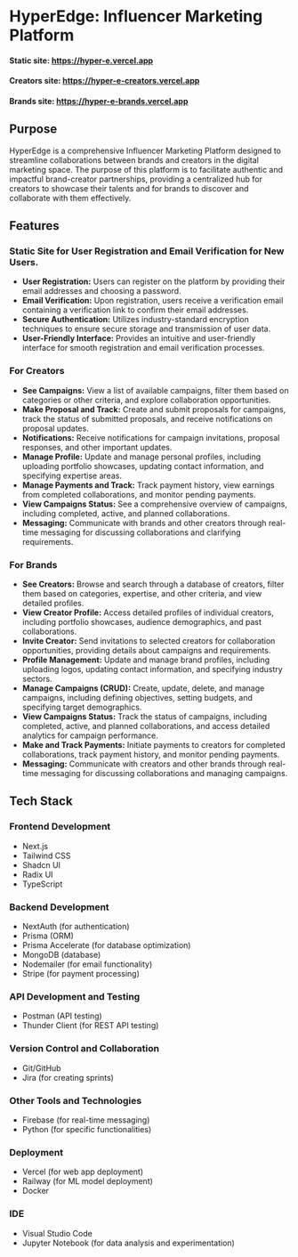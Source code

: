 # HyperEdge: Influencer Marketing Platform
#### Static site: https://hyper-e.vercel.app
#### Creators site: https://hyper-e-creators.vercel.app
#### Brands site: https://hyper-e-brands.vercel.app

## Purpose

HyperEdge is a comprehensive Influencer Marketing Platform designed to streamline collaborations between brands and creators in the digital marketing space. The purpose of this platform is to facilitate authentic and impactful brand-creator partnerships, providing a centralized hub for creators to showcase their talents and for brands to discover and collaborate with them effectively.

## Features

### Static Site for User Registration and Email Verification for New Users.

- **User Registration:** Users can register on the platform by providing their email addresses and choosing a password.
- **Email Verification:** Upon registration, users receive a verification email containing a verification link to confirm their email addresses.
- **Secure Authentication:** Utilizes industry-standard encryption techniques to ensure secure storage and transmission of user data.
- **User-Friendly Interface:** Provides an intuitive and user-friendly interface for smooth registration and email verification processes.

### For Creators

- **See Campaigns:** View a list of available campaigns, filter them based on categories or other criteria, and explore collaboration opportunities.
- **Make Proposal and Track:** Create and submit proposals for campaigns, track the status of submitted proposals, and receive notifications on proposal updates.
- **Notifications:** Receive notifications for campaign invitations, proposal responses, and other important updates.
- **Manage Profile:** Update and manage personal profiles, including uploading portfolio showcases, updating contact information, and specifying expertise areas.
- **Manage Payments and Track:** Track payment history, view earnings from completed collaborations, and monitor pending payments.
- **View Campaigns Status:** See a comprehensive overview of campaigns, including completed, active, and planned collaborations.
- **Messaging:** Communicate with brands and other creators through real-time messaging for discussing collaborations and clarifying requirements.

### For Brands

- **See Creators:** Browse and search through a database of creators, filter them based on categories, expertise, and other criteria, and view detailed profiles.
- **View Creator Profile:** Access detailed profiles of individual creators, including portfolio showcases, audience demographics, and past collaborations.
- **Invite Creator:** Send invitations to selected creators for collaboration opportunities, providing details about campaigns and requirements.
- **Profile Management:** Update and manage brand profiles, including uploading logos, updating contact information, and specifying industry sectors.
- **Manage Campaigns (CRUD):** Create, update, delete, and manage campaigns, including defining objectives, setting budgets, and specifying target demographics.
- **View Campaigns Status:** Track the status of campaigns, including completed, active, and planned collaborations, and access detailed analytics for campaign performance.
- **Make and Track Payments:** Initiate payments to creators for completed collaborations, track payment history, and monitor pending payments.
- **Messaging:** Communicate with creators and other brands through real-time messaging for discussing collaborations and managing campaigns.

## Tech Stack

### Frontend Development

- Next.js
- Tailwind CSS
- Shadcn UI
- Radix UI
- TypeScript

### Backend Development

- NextAuth (for authentication)
- Prisma (ORM)
- Prisma Accelerate (for database optimization)
- MongoDB (database)
- Nodemailer (for email functionality)
- Stripe (for payment processing)

### API Development and Testing

- Postman (API testing)
- Thunder Client (for REST API testing)

### Version Control and Collaboration

- Git/GitHub
- Jira (for creating sprints)

### Other Tools and Technologies

- Firebase (for real-time messaging)
- Python (for specific functionalities)

### Deployment

- Vercel (for web app deployment)
- Railway (for ML model deployment)
- Docker

### IDE

- Visual Studio Code
- Jupyter Notebook (for data analysis and experimentation)
